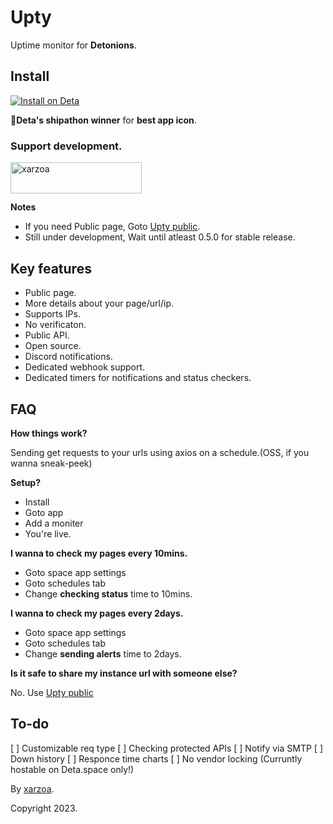 # Upty

Uptime monitor for **Detonions**.

## Install

[![Install on Deta](https://deta.space/buttons/dark.svg 'Deta.space')](https://deta.space/discovery/@xarzoa/upty)

🍻**Deta's shipathon winner** for **best app icon**.

<h3 align="left">Support development.</h3>
<p><a href="https://ko-fi.com/xarzoa"> <img align="left" src="https://cdn.ko-fi.com/cdn/kofi3.png?v=3" height="50" width="210" alt="xarzoa" /></a></p><br><br>


## 
**Notes**

- If you need Public page, Goto [Upty public](https://deta.space/discovery/@xarzoa/status).
- Still under development, Wait until atleast 0.5.0 for stable release.

## Key features

- Public page.
- More details about your page/url/ip.
- Supports IPs.
- No verificaton.
- Public API.
- Open source.
- Discord notifications.
- Dedicated webhook support.
- Dedicated timers for notifications and status checkers.

## FAQ

**How things work?**

Sending get requests to your urls using axios on a schedule.(OSS, if you wanna sneak-peek)

**Setup?**

- Install 
- Goto app
- Add a moniter
- You're live.

**I wanna to check my pages every 10mins.**

- Goto space app settings
- Goto schedules tab
- Change **checking status** time to 10mins.

**I wanna to check my pages every 2days.**

- Goto space app settings
- Goto schedules tab
- Change **sending alerts** time to 2days.

**Is it safe to share my instance url with someone else?**

No. Use [Upty public](https://deta.space/discovery/@xarzoa/status)


## To-do

[ ] Customizable req type
[ ] Checking protected APIs
[ ] Notify via SMTP
[ ] Down history
[ ] Responce time charts
[ ] No vendor locking (Curruntly hostable on Deta.space only!)
 
By [xarzoa](https://xat.icu).

Copyright 2023.
